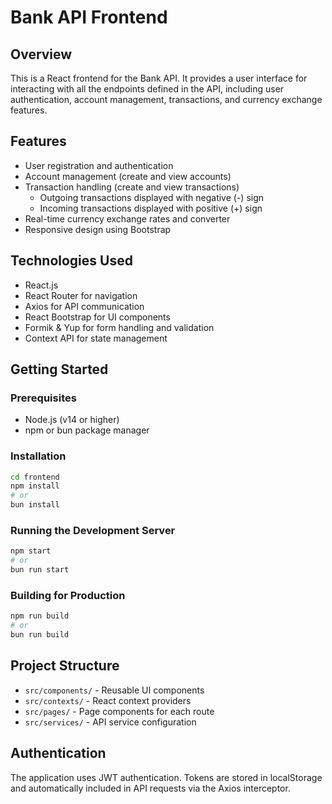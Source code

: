 # Bank API Frontend

## Overview
This is a React frontend for the Bank API. It provides a user interface for interacting with all the endpoints defined in the API, including user authentication, account management, transactions, and currency exchange features.

## Features
- User registration and authentication
- Account management (create and view accounts)
- Transaction handling (create and view transactions)
  - Outgoing transactions displayed with negative (-) sign
  - Incoming transactions displayed with positive (+) sign
- Real-time currency exchange rates and converter
- Responsive design using Bootstrap

## Technologies Used
- React.js
- React Router for navigation
- Axios for API communication
- React Bootstrap for UI components
- Formik & Yup for form handling and validation
- Context API for state management

## Getting Started

### Prerequisites
- Node.js (v14 or higher)
- npm or bun package manager

### Installation
```bash
cd frontend
npm install
# or
bun install
```

### Running the Development Server
```bash
npm start
# or
bun run start
```

### Building for Production
```bash
npm run build
# or
bun run build
```

## Project Structure
- `src/components/` - Reusable UI components
- `src/contexts/` - React context providers
- `src/pages/` - Page components for each route
- `src/services/` - API service configuration

## Authentication
The application uses JWT authentication. Tokens are stored in localStorage and automatically included in API requests via the Axios interceptor.